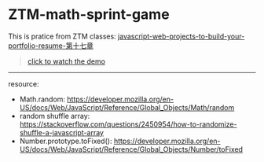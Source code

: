 # ZTM-math-sprint-game
This is pratice from ZTM classes: [javascript-web-projects-to-build-your-portfolio-resume-第十七章](https://www.udemy.com/course/javascript-web-projects-to-build-your-portfolio-resume/?couponCode=ACCAGE0923)

> [click to watch the demo](https://joeban0608.github.io/ZTM-math-sprint-game/)
---
resource:
- Math.random: https://developer.mozilla.org/en-US/docs/Web/JavaScript/Reference/Global_Objects/Math/random
- random shuffle array: https://stackoverflow.com/questions/2450954/how-to-randomize-shuffle-a-javascript-array
- Number.prototype.toFixed(): https://developer.mozilla.org/en-US/docs/Web/JavaScript/Reference/Global_Objects/Number/toFixed
